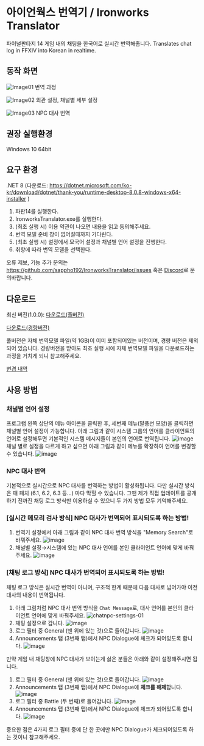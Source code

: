 # 아이언웍스 번역기 / Ironworks Translator

파이널판타지 14 게임 내의 채팅을 한국어로 실시간 번역해줍니다.
Translates chat log in FFXIV into Korean in realtime.

## 동작 화면

![Image01](images/demo01.gif)
번역 과정

![Image02](images/demo02.gif)
외관 설정, 채널별 세부 설정

![Image03](images/demo03.gif)
NPC 대사 번역

## 권장 실행환경

Windows 10 64bit

## 요구 환경

.NET 8 (다운로드: https://dotnet.microsoft.com/ko-kr/download/dotnet/thank-you/runtime-desktop-8.0.8-windows-x64-installer )

1. 파판14를 실행한다.
2. IronworksTranslator.exe를 실행한다.
3. (최초 실행 시) 이용 약관이 나오면 내용을 읽고 동의해주세요.
4. 번역 모델 준비 창이 없어질때까지 기다린다.
5. (최초 실행 시) 설정에서 모국어 설정과 채널별 언어 설정을 진행한다.
6. 취향에 따라 번역 모델을 선택한다.

오류 제보, 기능 추가 문의는 https://github.com/sappho192/IronworksTranslator/issues 혹은 [Discord](https://discord.gg/HJ8Y2sMjfu)로 문의바랍니다.

## 다운로드

최신 버전(1.0.0): [다운로드(풀버전)](https://github.com/sappho192/IronworksTranslator/releases/download/1.0.0/IronworksTranslator.1.0.0.zip)

[다운로드(경량버전)](https://github.com/sappho192/IronworksTranslator/releases/download/1.0.0/IronworksTranslator.1.0.0.zip)

풀버전은 자체 번역모델 파일(약 1GB)이 이미 포함되어있는 버전이며, 경량 버전은 제외되어 있습니다.
경량버전을 받아도 최초 실행 시에 자체 번역모델 파일을 다운로드하는 과정을 거치게 되니 참고해주세요.

[변경 내역](https://github.com/sappho192/IronworksTranslator/releases/latest)

## 사용 방법

### 채널별 언어 설정

프로그램 왼쪽 상단의 메뉴 아이콘을 클릭한 후, 세번째 메뉴(말풍선 모양)을 클릭하면 채널별 언어 설정이 가능합니다.
아래 그림과 같이 시스템 그룹의 언어를 클라이언트의 언어로 설정해두면 기본적인 시스템 메시지들이 본인의 언어로 번역됩니다.
![image](images/chat-lang-group.png)
채널 별로 설정을 다르게 하고 싶으면 아래 그림과 같이 메뉴를 확장하여 언어를 변경할 수 있습니다.
![image](images/chat-lang-chan.png)

### NPC 대사 번역

기본적으로 실시간으로 NPC 대사를 번역하는 방법이 활성화됩니다.
다만 실시간 방식은 매 패치 (6.1, 6.2, 6.3 등...) 마다 막힐 수 있습니다. 그땐 제가 직접 업데이트를 공개하기 전까진 채팅 로그 방식만 이용하실 수 있으니 두 가지 방법 모두 기억해주세요.

### [실시간 메모리 검사 방식] NPC 대사가 번역되어 표시되도록 하는 방법!

1. 번역기 설정에서 아래 그림과 같이 NPC 대사 번역 방식을 "Memory Search"로 바꿔주세요.
   ![image](images/memory-settings-01.png)
2. 채널별 설정→시스템에 있는 NPC 대사 언어를 본인 클라이언트 언어에 맞게 바꿔주세요.
   ![image](images/memory-settings-02.png)

### [채팅 로그 방식] NPC 대사가 번역되어 표시되도록 하는 방법!

채팅 로그 방식은 실시간 번역이 아니며, 구조적 한계 때문에 다음 대사로 넘어가야 이전 대사의 내용이 번역됩니다.

1. 아래 그림처럼 NPC 대사 번역 방식을 `Chat Message`로, 대사 언어를 본인의 클라이언트 언어에 맞게 바꿔주세요.
   ![chatnpc-settings-01](images/chatnpc-settings-01.png)
2. 채팅 설정으로 갑니다.
   ![image](https://user-images.githubusercontent.com/7788738/144707292-614ae1a7-3981-4ce4-966a-deeea6690125.png)
3. 로그 필터 중 General (맨 위에 있는 것)으로 들어갑니다.
   ![image](https://user-images.githubusercontent.com/7788738/144707307-1b688c4e-76fd-48be-b12c-0b59f99f98cd.png)
4. Announcements 탭 (3번째 탭)에서 NPC Dialogue에 체크가 되어있도록 합니다.
   ![image](images/npc-settings-03.png)

만약 게임 내 채팅창에 NPC 대사가 보이는게 싫은 분들은 아래와 같이 설정해주시면 됩니다.

1. 로그 필터 중 General (맨 위에 있는 것)으로 들어갑니다.
   ![image](images/npc-settings-04.png)
2. Announcements 탭 (3번째 탭)에서 NPC Dialogue에 **체크를 해제**합니다.
   ![image](images/npc-settings-05.png)
3. 로그 필터 중 Battle (두 번째)로 들어갑니다.
   ![image](images/npc-settings-06.png)
4. Announcements 탭 (3번째 탭)에서 NPC Dialogue에 체크가 되어있도록 합니다.
   ![image](images/npc-settings-07.png)

중요한 점은 4가지 로그 필터 중에 단 한 곳에만 NPC Dialogue가 체크되어있도록 하는 것이니 참고해주세요.

